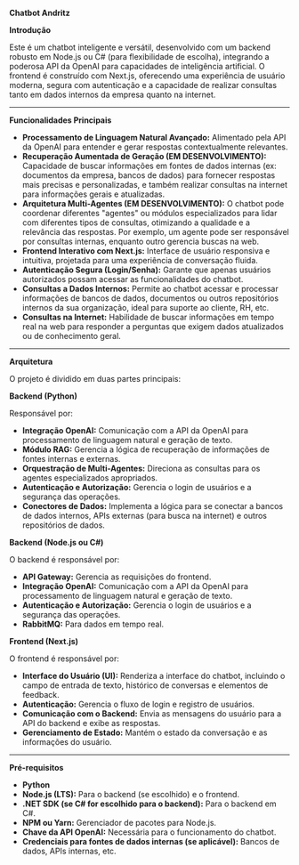**Chatbot Andritz**

**Introdução**

Este é um chatbot inteligente e versátil, desenvolvido com um backend robusto em Node.js ou C# (para flexibilidade de escolha), integrando a poderosa API da OpenAI para capacidades de inteligência artificial. O frontend é construído com Next.js, oferecendo uma experiência de usuário moderna, segura com autenticação e a capacidade de realizar consultas tanto em dados internos da empresa quanto na internet.

---

**Funcionalidades Principais**

* **Processamento de Linguagem Natural Avançado:** Alimentado pela API da OpenAI para entender e gerar respostas contextualmente relevantes.
* **Recuperação Aumentada de Geração (EM DESENVOLVIMENTO):** Capacidade de buscar informações em fontes de dados internas (ex: documentos da empresa, bancos de dados) para fornecer respostas mais precisas e personalizadas, e também realizar consultas na internet para informações gerais e atualizadas.
* **Arquitetura Multi-Agentes (EM DESENVOLVIMENTO):** O chatbot pode coordenar diferentes "agentes" ou módulos especializados para lidar com diferentes tipos de consultas, otimizando a qualidade e a relevância das respostas. Por exemplo, um agente pode ser responsável por consultas internas, enquanto outro gerencia buscas na web.
* **Frontend Interativo com Next.js:** Interface de usuário responsiva e intuitiva, projetada para uma experiência de conversação fluida.
* **Autenticação Segura (Login/Senha):** Garante que apenas usuários autorizados possam acessar as funcionalidades do chatbot.
* **Consultas a Dados Internos:** Permite ao chatbot acessar e processar informações de bancos de dados, documentos ou outros repositórios internos da sua organização, ideal para suporte ao cliente, RH, etc.
* **Consultas na Internet:** Habilidade de buscar informações em tempo real na web para responder a perguntas que exigem dados atualizados ou de conhecimento geral.

---

**Arquitetura**

O projeto é dividido em duas partes principais:

**Backend (Python)**

Responsável por:

* **Integração OpenAI:** Comunicação com a API da OpenAI para processamento de linguagem natural e geração de texto.
* **Módulo RAG:** Gerencia a lógica de recuperação de informações de fontes internas e externas.
* **Orquestração de Multi-Agentes:** Direciona as consultas para os agentes especializados apropriados.
* **Autenticação e Autorização:** Gerencia o login de usuários e a segurança das operações.
* **Conectores de Dados:** Implementa a lógica para se conectar a bancos de dados internos, APIs externas (para busca na internet) e outros repositórios de dados.

**Backend (Node.js ou C#)**

O backend é responsável por:

* **API Gateway:** Gerencia as requisições do frontend.
* **Integração OpenAI:** Comunicação com a API da OpenAI para processamento de linguagem natural e geração de texto.
* **Autenticação e Autorização:** Gerencia o login de usuários e a segurança das operações.
* **RabbitMQ:** Para dados em tempo real.

**Frontend (Next.js)**

O frontend é responsável por:

* **Interface do Usuário (UI):** Renderiza a interface do chatbot, incluindo o campo de entrada de texto, histórico de conversas e elementos de feedback.
* **Autenticação:** Gerencia o fluxo de login e registro de usuários.
* **Comunicação com o Backend:** Envia as mensagens do usuário para a API do backend e exibe as respostas.
* **Gerenciamento de Estado:** Mantém o estado da conversação e as informações do usuário.

---

**Pré-requisitos**

* **Python**
* **Node.js (LTS):** Para o backend (se escolhido) e o frontend.
* **.NET SDK (se C# for escolhido para o backend):** Para o backend em C#.
* **NPM ou Yarn:** Gerenciador de pacotes para Node.js.
* **Chave da API OpenAI:** Necessária para o funcionamento do chatbot.
* **Credenciais para fontes de dados internas (se aplicável):** Bancos de dados, APIs internas, etc.